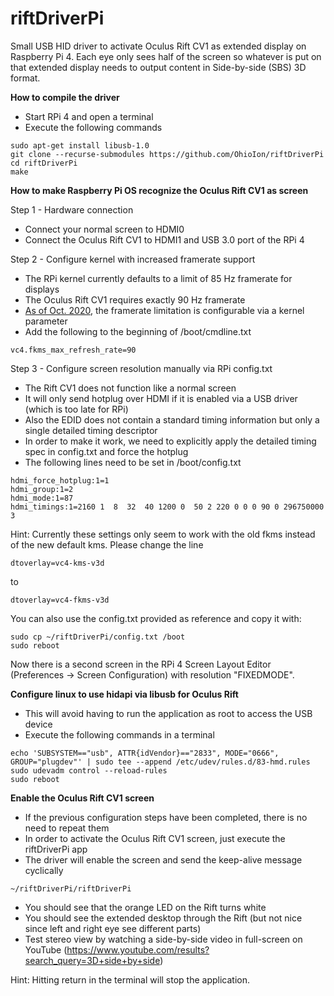 # riftDriverPi
Small USB HID driver to activate Oculus Rift CV1 as extended display on Raspberry Pi 4. 
Each eye only sees half of the screen so whatever is put on that extended display needs to output content in Side-by-side (SBS) 3D format.

<b>How to compile the driver</b>
- Start RPi 4 and open a terminal
- Execute the following commands

```shell
sudo apt-get install libusb-1.0
git clone --recurse-submodules https://github.com/OhioIon/riftDriverPi
cd riftDriverPi
make
```

<b>How to make Raspberry Pi OS recognize the Oculus Rift CV1 as screen</b>

Step 1 - Hardware connection
- Connect your normal screen to HDMI0
- Connect the Oculus Rift CV1 to HDMI1 and USB 3.0 port of the RPi 4

Step 2 - Configure kernel with increased framerate support
- The RPi kernel currently defaults to a limit of 85 Hz framerate for displays
- The Oculus Rift CV1 requires exactly 90 Hz framerate
- [As of Oct. 2020](https://github.com/raspberrypi/linux/issues/3677), the framerate limitation is configurable via a kernel parameter
- Add the following to the beginning of /boot/cmdline.txt

```shell
vc4.fkms_max_refresh_rate=90
```

Step 3 - Configure screen resolution manually via RPi config.txt
- The Rift CV1 does not function like a normal screen
- It will only send hotplug over HDMI if it is enabled via a USB driver (which is too late for RPi)
- Also the EDID does not contain a standard timing information but only a single detailed timing descriptor
- In order to make it work, we need to explicitly apply the detailed timing spec in config.txt and force the hotplug
- The following lines need to be set in /boot/config.txt

```shell
hdmi_force_hotplug:1=1
hdmi_group:1=2
hdmi_mode:1=87
hdmi_timings:1=2160 1  8  32  40 1200 0  50 2 220 0 0 0 90 0 296750000 3
```

Hint: Currently these settings only seem to work with the old fkms instead of the new default kms.
Please change the line 

```shell
dtoverlay=vc4-kms-v3d
```
to
```shell
dtoverlay=vc4-fkms-v3d
```

You can also use the config.txt provided as reference and copy it with:

```shell
sudo cp ~/riftDriverPi/config.txt /boot
sudo reboot
```

Now there is a second screen in the RPi 4 Screen Layout Editor (Preferences -> Screen Configuration) with resolution "FIXEDMODE".

<b>Configure linux to use hidapi via libusb for Oculus Rift</b>
- This will avoid having to run the application as root to access the USB device
- Execute the following commands in a terminal

```shell
echo 'SUBSYSTEM=="usb", ATTR{idVendor}=="2833", MODE="0666", GROUP="plugdev"' | sudo tee --append /etc/udev/rules.d/83-hmd.rules
sudo udevadm control --reload-rules
sudo reboot
```

<b>Enable the Oculus Rift CV1 screen</b>
- If the previous configuration steps have been completed, there is no need to repeat them
- In order to activate the Oculus Rift CV1 screen, just execute the riftDriverPi app
- The driver will enable the screen and send the keep-alive message cyclically

```shell
~/riftDriverPi/riftDriverPi
```
- You should see that the orange LED on the Rift turns white
- You should see the extended desktop through the Rift (but not nice since left and right eye see different parts)
- Test stereo view by watching a side-by-side video in full-screen on YouTube
  (https://www.youtube.com/results?search_query=3D+side+by+side)

Hint: Hitting return in the terminal will stop the application.
